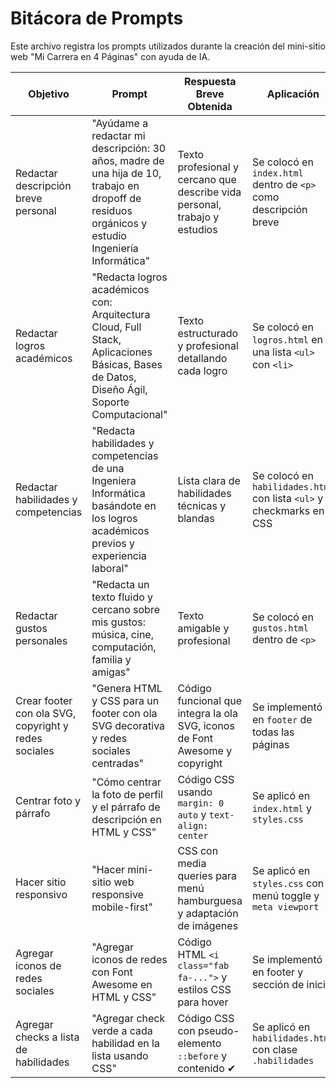 # Bitácora de Prompts

Este archivo registra los prompts utilizados durante la creación del mini-sitio web "Mi Carrera en 4 Páginas" con ayuda de IA.

| Objetivo | Prompt | Respuesta Breve Obtenida | Aplicación |
|----------|--------|--------------------------|------------|
| Redactar descripción breve personal | "Ayúdame a redactar mi descripción: 30 años, madre de una hija de 10, trabajo en dropoff de residuos orgánicos y estudio Ingeniería Informática" | Texto profesional y cercano que describe vida personal, trabajo y estudios | Se colocó en `index.html` dentro de `<p>` como descripción breve |
| Redactar logros académicos | "Redacta logros académicos con: Arquitectura Cloud, Full Stack, Aplicaciones Básicas, Bases de Datos, Diseño Ágil, Soporte Computacional" | Texto estructurado y profesional detallando cada logro | Se colocó en `logros.html` en una lista `<ul>` con `<li>` |
| Redactar habilidades y competencias | "Redacta habilidades y competencias de una Ingeniera Informática basándote en los logros académicos previos y experiencia laboral" | Lista clara de habilidades técnicas y blandas | Se colocó en `habilidades.html` con lista `<ul>` y checkmarks en CSS |
| Redactar gustos personales | "Redacta un texto fluido y cercano sobre mis gustos: música, cine, computación, familia y amigas" | Texto amigable y profesional | Se colocó en `gustos.html` dentro de `<p>` |
| Crear footer con ola SVG, copyright y redes sociales | "Genera HTML y CSS para un footer con ola SVG decorativa y redes sociales centradas" | Código funcional que integra la ola SVG, iconos de Font Awesome y copyright | Se implementó en `footer` de todas las páginas |
| Centrar foto y párrafo | "Cómo centrar la foto de perfil y el párrafo de descripción en HTML y CSS" | Código CSS usando `margin: 0 auto` y `text-align: center` | Se aplicó en `index.html` y `styles.css` |
| Hacer sitio responsivo | "Hacer mini-sitio web responsive mobile-first" | CSS con media queries para menú hamburguesa y adaptación de imágenes | Se aplicó en `styles.css` con menú toggle y `meta viewport` |
| Agregar iconos de redes sociales | "Agregar iconos de redes con Font Awesome en HTML y CSS" | Código HTML `<i class="fab fa-...">` y estilos CSS para hover | Se implementó en footer y sección de inicio |
| Agregar checks a lista de habilidades | "Agregar check verde a cada habilidad en la lista usando CSS" | Código CSS con pseudo-elemento `::before` y contenido ✔ | Se aplicó en `habilidades.html` con clase `.habilidades` |
